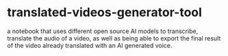 # translated-videos-generator-tool
a notebook that uses different open source AI models to transcribe, translate the audio of a video, as well as being able to export the final result of the video already translated with an AI generated voice.
